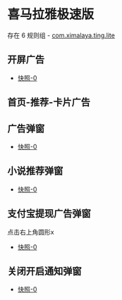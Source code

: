 # 喜马拉雅极速版

存在 6 规则组 - [com.ximalaya.ting.lite](/src/apps/com.ximalaya.ting.lite.ts)

## 开屏广告

- [快照-0](https://gkd-kit.gitee.io/import/13197061)

## 首页-推荐-卡片广告

## 广告弹窗

- [快照-0](https://i.gkd.li/import/13218286)

## 小说推荐弹窗

- [快照-0](https://i.gkd.li/import/13229127)

## 支付宝提现广告弹窗

点击右上角圆形x

- [快照-0](https://gkd-kit.gitee.io/import/13256447)

## 关闭开启通知弹窗

- [快照-0](https://gkd-kit.gitee.io/import/13256505)
